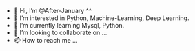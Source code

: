 - 👋 Hi, I’m @After-January ^^
- 👀 I’m interested in Python, Machine-Learning, Deep Learning.
- 🌱 I’m currently learning Mysql, Python.
- 💞️ I’m looking to collaborate on ...
- 📫 How to reach me ...

<!---
After-January/After-January is a ✨ special ✨ repository because its `README.md` (this file) appears on your GitHub profile.
You can click the Preview link to take a look at your changes.
--->

